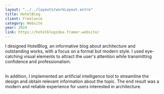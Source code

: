 ```yaml
---
layout: "../../layouts/workLayout.astro"
title: HotelBlog
client: Freelance
category: Website
year: 2024
link: https://hotelblogidea.framer.website/
---
```


I designed HotelBlog, an informative blog about architecture and outstanding works, with a focus on a formal but modern style. I used eye-catching visual elements to attract the user's attention while transmitting confidence and professionalism.

\
In addition, I implemented an artificial intelligence tool to streamline the design and obtain relevant information about the topic. The end result was a modern and reliable experience for users interested in architecture.